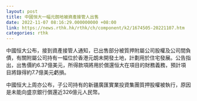 ```yaml
---
layout: post
title: 中國恒大一幅元朗地被資產接管人出售
date: 2022-11-07 08:16:29.000000000 +08:00
link: https://news.rthk.hk/rthk/ch/component/k2/1674505-20221107.htm
categories: rthk
---
```


中國恒大公布，接到資產接管人通知，已出售部分被質押附屬公司股權及公司間負債，有關附屬公司持有一幅位於香港元朗未開發土地，計劃用於住宅發展。公告指出，出售價約6.37億美元，所得款項將用於償還恒大在項目的財務義務，預計項目將錄得約7.7億美元虧損。

中國恒大上周亦公布，子公司持有的新疆廣匯實業投資集團質押股權被執行，原因是未能向盛京銀行償還近326億元人民幣。
